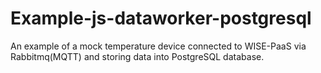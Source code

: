 # Example-js-dataworker-postgresql

An example of a mock temperature device connected to WISE-PaaS via Rabbitmq(MQTT) and storing data into PostgreSQL database.
